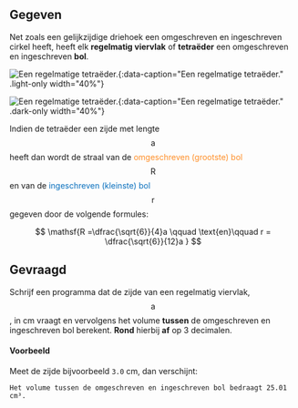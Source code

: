 ## Gegeven

Net zoals een gelijkzijdige driehoek een omgeschreven en ingeschreven cirkel heeft, heeft elk **regelmatig viervlak** of **tetraëder** een omgeschreven en ingeschreven **bol**. 

![Een regelmatige tetraëder.](media/image.png "Een regelmatige tetraëder."){:data-caption="Een regelmatige tetraëder." .light-only width="40%"}

![Een regelmatige tetraëder.](media/image_dark.png "Een regelmatige tetraëder."){:data-caption="Een regelmatige tetraëder." .dark-only width="40%"}

Indien de tetraëder een zijde met lengte $$\mathsf{a}$$ heeft dan wordt de straal van de <span style="color:#FF8E27">omgeschreven (grootste) bol</span> $$\mathsf{R}$$ en van de <span style="color:#086FBD">ingeschreven (kleinste) bol</span> $$\mathsf{r}$$ gegeven door de volgende formules:

$$
 \mathsf{R =\dfrac{\sqrt{6}}{4}a \qquad \text{en}\qquad r = \dfrac{\sqrt{6}}{12}a  }
$$

## Gevraagd
Schrijf een programma dat de zijde van een regelmatig viervlak, $$\mathsf{a}$$, in cm vraagt en vervolgens het volume **tussen** de omgeschreven en ingeschreven bol berekent. **Rond** hierbij **af** op 3 decimalen.

#### Voorbeeld
Meet de zijde bijvoorbeeld `3.0` cm, dan verschijnt:
```
Het volume tussen de omgeschreven en ingeschreven bol bedraagt 25.01 cm³.
```
